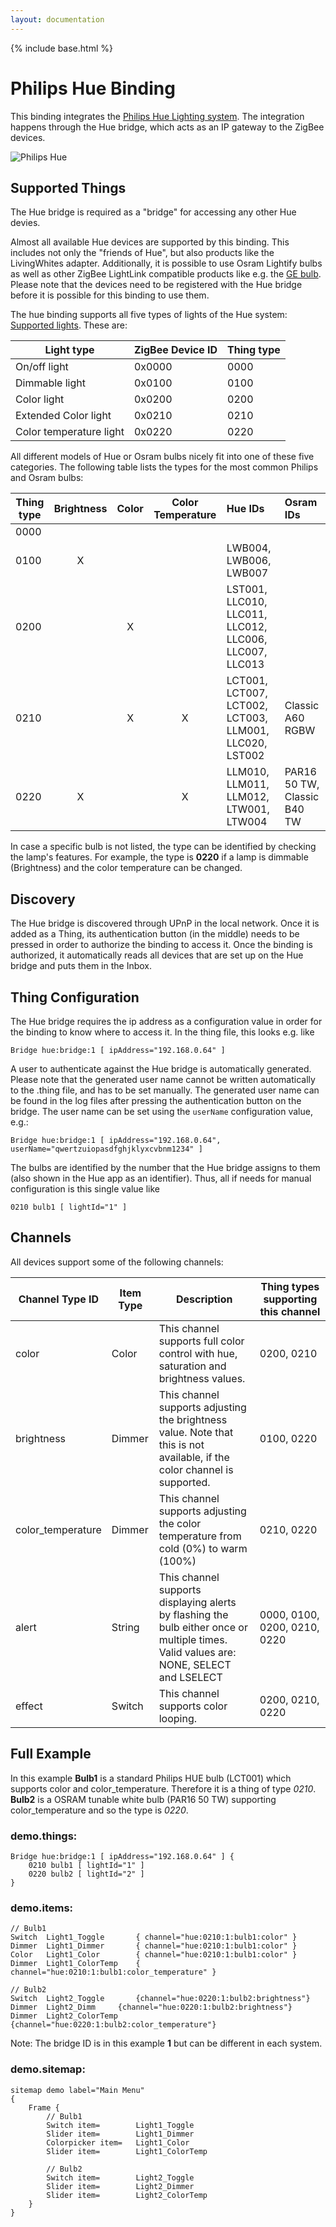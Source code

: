 ```yaml
---
layout: documentation
---
```


{% include base.html %}

# Philips Hue Binding

This binding integrates the [Philips Hue Lighting system](http://www.meethue.com).
The integration happens through the Hue bridge, which acts as an IP gateway to the ZigBee devices.

![Philips Hue](doc/hue.jpg)


## Supported Things

The Hue bridge is required as a "bridge" for accessing any other Hue devies.

Almost all available Hue devices are supported by this binding. This includes not only the "friends of Hue", but also products like the LivingWhites adapter. Additionally, it is possible to use Osram Lightify bulbs as well as other ZigBee LightLink compatible products like e.g. the [GE bulb](http://gelinkbulbs.com/). Please note that the devices need to be registered with the Hue bridge before it is possible for this binding to use them.

The hue binding supports all five types of lights of the Hue system: [Supported lights](http://www.developers.meethue.com/documentation/supported-lights). These are:

| Light type              | ZigBee Device ID | Thing type |
|-------------------------|------------------|------------|
| On/off light            | 0x0000           | 0000       |
| Dimmable light          | 0x0100           | 0100       |
| Color light             | 0x0200           | 0200       |
| Extended Color light    | 0x0210           | 0210       |
| Color temperature light | 0x0220           | 0220       |

All different models of Hue or Osram bulbs nicely fit into one of these five categories. The following table lists the types for the most common Philips and Osram bulbs:  

| Thing type | Brightness | Color | Color Temperature | Hue IDs | Osram IDs |
|-------------|:----------:|:-----:|:-----------------:|:--------|:----------|
|  0000       |            |       |                   |         |           |     
|  0100       |     X      |       |                   | LWB004, LWB006, LWB007 |	|
|  0200       |            |   X   |                   | LST001, LLC010, LLC011, LLC012, LLC006, LLC007, LLC013 |	|
|  0210       |            |   X   |          X        | LCT001, LCT007, LCT002, LCT003, LLM001, LLC020, LST002 | Classic A60 RGBW	|
|  0220       |     X      |       |          X        | LLM010, LLM011, LLM012, LTW001, LTW004  | PAR16 50 TW, Classic B40 TW |

In case a specific bulb is not listed, the type can be identified by checking the lamp's features. For example, the type is **0220** if a lamp is dimmable (Brightness) and the color temperature can be changed.

## Discovery

The Hue bridge is discovered through UPnP in the local network. Once it is added as a Thing, its authentication button (in the middle) needs to be pressed in order to authorize the binding to access it. Once the binding is authorized, it automatically reads all devices that are set up on the Hue bridge and puts them in the Inbox.

## Thing Configuration

The Hue bridge requires the ip address as a configuration value in order for the binding to know where to access it.
In the thing file, this looks e.g. like

```
Bridge hue:bridge:1 [ ipAddress="192.168.0.64" ]
```

A user to authenticate against the Hue bridge is automatically generated. Please note that the generated user name cannot be written automatically to the .thing file, and has to be set manually. The generated user name can be found in the log files after pressing the authentication button on the bridge.
The user name can be set using the `userName` configuration value, e.g.:

```
Bridge hue:bridge:1 [ ipAddress="192.168.0.64", userName="qwertzuiopasdfghjklyxcvbnm1234" ]
```

The bulbs are identified by the number that the Hue bridge assigns to them (also shown in the Hue app as an identifier).
Thus, all if needs for manual configuration is this single value like

```
0210 bulb1 [ lightId="1" ]
```


## Channels

All devices support some of the following channels:

| Channel Type ID   | Item Type | Description                                                                                                                            | Thing types supporting this channel |
|-------------------|-----------|----------------------------------------------------------------------------------------------------------------------------------------|-------------------------------------|
| color             | Color     | This channel supports full color control with hue, saturation and brightness values.                                                   | 0200, 0210                          |  
| brightness        | Dimmer    | This channel supports adjusting the brightness value. Note that this is not available, if the color channel is supported.              | 0100, 0220                          |
| color_temperature | Dimmer    | This channel supports adjusting the color temperature from cold (0%) to warm (100%)                                                    | 0210, 0220                          |
| alert             | String    | This channel supports displaying alerts by flashing the bulb either once or multiple times. Valid values are: NONE, SELECT and LSELECT | 0000, 0100, 0200, 0210, 0220        |
| effect            | Switch    | This channel supports color looping.                                                                                                   | 0200, 0210, 0220                    |

## Full Example

In this example **Bulb1** is a standard Philips HUE bulb (LCT001) which supports color and color_temperature. Therefore it is a thing of type _0210_. **Bulb2** is a OSRAM tunable white bulb (PAR16 50 TW) supporting color_temperature and so the type is _0220_.

### demo.things:

```
Bridge hue:bridge:1 [ ipAddress="192.168.0.64" ] {
	0210 bulb1 [ lightId="1" ]
	0220 bulb2 [ lightId="2" ]
}
```

### demo.items:

```
// Bulb1
Switch	Light1_Toggle		{ channel="hue:0210:1:bulb1:color" }
Dimmer  Light1_Dimmer		{ channel="hue:0210:1:bulb1:color" }
Color 	Light1_Color		{ channel="hue:0210:1:bulb1:color" }
Dimmer 	Light1_ColorTemp	{ channel="hue:0210:1:bulb1:color_temperature" }

// Bulb2
Switch	Light2_Toggle		{channel="hue:0220:1:bulb2:brightness"}				
Dimmer	Light2_Dimm		{channel="hue:0220:1:bulb2:brightness"}
Dimmer	Light2_ColorTemp	{channel="hue:0220:1:bulb2:color_temperature"}
```

Note: The bridge ID is in this example **1** but can be different in each system.

### demo.sitemap:

```
sitemap demo label="Main Menu"
{
	Frame {
		// Bulb1
		Switch item=		Light1_Toggle
		Slider item=		Light1_Dimmer
		Colorpicker item=	Light1_Color
		Slider item=		Light1_ColorTemp

		// Bulb2
		Switch item=		Light2_Toggle
		Slider item=		Light2_Dimmer
		Slider item=		Light2_ColorTemp
	}
}
```

